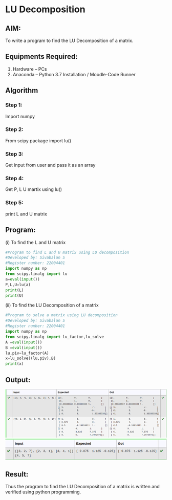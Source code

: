 # LU Decomposition 

## AIM:
To write a program to find the LU Decomposition of a matrix.

## Equipments Required:
1. Hardware – PCs
2. Anaconda – Python 3.7 Installation / Moodle-Code Runner

## Algorithm
### Step 1:
Import numpy 
### Step 2:
From scipy package import lu()
### Step 3:
Get input from user and pass it as an array
### Step 4:
Get P, L U martix using lu()
### Step 5:
print L and U matrix
 

## Program:
(i) To find the L and U matrix
```python
#Program to find L and U matrix using LU decomposition
#Developed by: Sivabalan S
#Register number: 22004401
import numpy as np
from scipy.linalg import lu
a=eval(input())
P,L,U=lu(a)
print(L)
print(U)
```
(ii) To find the LU Decomposition of a matrix
```python
#Program to solve a matrix using LU decomposition
#Developed by: Sivabalan S
#Register number: 22004401
import numpy as np
from scipy.linalg import lu_factor,lu_solve
A =eval(input())
B =eval(input())
lu,piv=lu_factor(A)
x=lu_solve((lu,piv),B)
print(x)
```

## Output:
![lu decomposition](./outputt1.png)
![lu decomposition](./outputt2.png)


## Result:
Thus the program to find the LU Decomposition of a matrix is written and verified using python programming.

